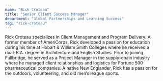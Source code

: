 ```yaml
---
name: "Rick Croteau"
title: "Senior Client Success Manager"
department: "Global Partnerships and Learning Success"
tag: "rick-croteau"
---
```

<p>
  Rick Croteau specializes in Client Management and Program Delivery. A former member of AmeriCorps, Rick developed a passion for education during his time at Hobart &amp; William Smith Colleges where he received a dual-B.A. degree in Architecture and English Studies. Prior to joining Fullbridge, he served as a Project Manager in the supply-chain industry where he managed client relationships and logistics for Fortune 500 pharmaceutical companies. A native New Englander, Rick has a passion for the outdoors, volunteering, and old men&rsquo;s league sports.
</p>
